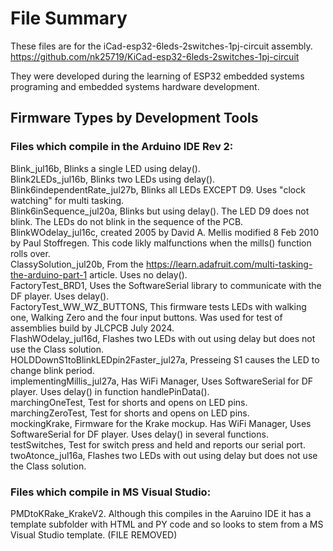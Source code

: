 # File Summary
These files are for the iCad-esp32-6leds-2switches-1pj-circuit assembly.
https://github.com/nk25719/KiCad-esp32-6leds-2switches-1pj-circuit

They were developed during the learning of ESP32 embedded systems programing and embedded systems hardware development.

## Firmware Types by Development Tools 

### Files which compile in the Arduino IDE Rev 2:
Blink_jul16b,  Blinks a single LED using delay().  
Blink2LEDs_jul16b, Blinks two LEDs using delay().  
Blink6independentRate_jul27b, Blinks all LEDs EXCEPT D9.  Uses "clock watching" for multi tasking.  
Blink6inSequence_jul20a, Blinks but using delay(). The LED D9 does not blink. The LEDs do not blink in the sequence of the PCB.  
BlinkWOdelay_jul16c,  created 2005 by David A. Mellis modified 8 Feb 2010 by Paul Stoffregen. This code likly malfunctions when the mills() function rolls over.  
ClassySolution_jul20b, From the https://learn.adafruit.com/multi-tasking-the-arduino-part-1 article. Uses no delay().  
FactoryTest_BRD1, Uses the SoftwareSerial library to communicate with the DF player. Uses delay().  
FactoryTest_WW_WZ_BUTTONS, This firmware tests LEDs with walking one, Walking Zero and the four input buttons. Was used for test of assemblies build by JLCPCB July 2024.  
FlashWOdelay_jul16d, Flashes two LEDs with out using delay but does not use the Class solution.  
HOLDDownS1toBlinkLEDpin2Faster_jul27a, Presseing S1 causes the LED to change blink period.  
implementingMillis_jul27a, Has WiFi Manager, Uses SoftwareSerial for DF player. Uses delay() in function handlePinData().  
marchingOneTest, Test for shorts and opens on LED pins.  
marchingZeroTest, Test for shorts and opens on LED pins.  
mockingKrake, Firmware for the Krake mockup. Has WiFi Manager, Uses SoftwareSerial for DF player. Uses delay() in several functions.  
testSwitches, Test for switch press and held and reports our serial port.  
twoAtonce_jul16a, Flashes two LEDs with out using delay but does not use the Class solution.  

### Files which compile in MS Visual Studio:
PMDtoKRake_KrakeV2. Although this compiles in the Aaruino IDE it has a template subfolder with HTML and PY code and so looks to stem from a MS Visual Studio template. (FILE REMOVED)
